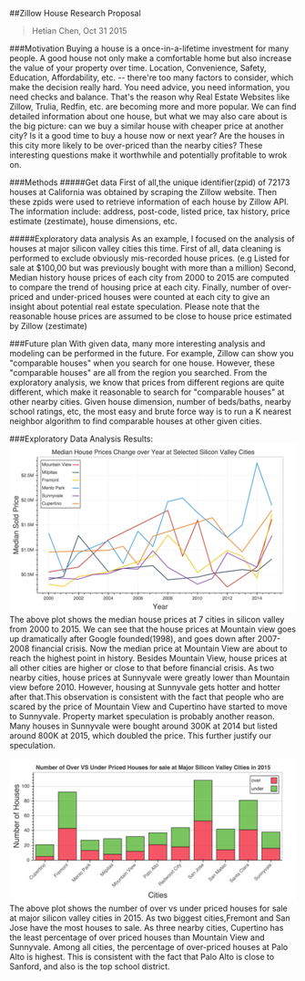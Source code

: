 ##Zillow House Research Proposal
> Hetian Chen, Oct 31 2015

###Motivation
Buying a house is a once-in-a-lifetime investment for many people. A good house not only make a comfortable home but also increase the value of your property over time. Location, Convenience, Safety, Education, Affordability, etc. -- there're too many factors to consider, which make the decision really hard. You need advice, you need information, you need checks and balance. That's the reason why Real Estate Websites like Zillow, Trulia, Redfin, etc. are becoming more and more popular. We can find detailed information about one house, but what we may also care about is the big picture: can we buy a similar house with cheaper price at another city? Is it a good time to buy a house now or next year? Are the houses in this city more likely to be over-priced than the nearby cities? These interesting questions make it worthwhile and potentially profitable to wrok on. 

###Methods
#####Get data
First of all,the unique identifier(zpid) of 72173 houses at California was obtained by scraping the Zillow website. Then these zpids were used to retrieve information of each house by Zillow API. The information include: address, post-code, listed price, tax history, price estimate (zestimate), house dimensions, etc. 

#####Exploratory data analysis
As an example, I focused on the analysis of houses at major silicon valley cities this time. First of all, data cleaning is performed to exclude obviously mis-recorded house prices. (e.g Listed for sale at $100,00 but was previously bought with more than a million) Second, Median history house prices of each city from 2000 to 2015 are computed to compare the trend of housing price at each city. Finally, number of over-priced and under-priced houses were counted at each city to give an insight about potential real estate speculation. Please note that the reasonable house prices are assumed to be close to house price estimated by Zillow (zestimate)

###Future plan
With given data, many more interesting analysis and modeling can be performed in the future. For example, Zillow can show you "comparable houses" when you search for one house. However, these "comparable houses" are all from the region you searched. From the exploratory analysis, we know that prices from different regions are quite different, which make it reasonable to search for "comparable houses" at other nearby cities. Given house dimension, number of beds/baths, nearby school ratings, etc, the most easy and brute force way is to run a K nearest neighbor algorithm to find comparable houses at other given cities.

###Exploratory Data Analysis Results:
![plot1](/plot1.png)
The above plot shows the median house prices at 7 cities in silicon valley from 2000 to 2015. We can see that the house prices at Mountain view goes up dramatically after Google founded(1998), and goes down after 2007-2008 financial crisis. Now the median price at Mountain View are about to reach the highest point in history. Besides Mountain View, house prices at all other cities are higher or close to that before financial crisis. As two nearby cities, house prices at Sunnyvale were greatly lower than Mountain view before 2010. However, housing at Sunnyvale gets hotter and hotter after that.This observation is consistent with the fact that people who are scared by the price of Mountain View and Cupertino have started to move to Sunnyvale. Property market speculation is probably another reason. Many houses in Sunnyvale were bought around 300K at 2014 but listed around 800K at 2015, which doubled the price. This further justify our speculation. 

![plot1](/plot2.png)
The above plot shows the number of over vs under priced houses for sale at major silicon valley cities in 2015. As two biggest cities,Fremont and San Jose have the most houses to sale. As three nearby cities, Cupertino has the least percentage of over priced houses than Mountain View and Sunnyvale. Among all cities, the percentage of over-priced houses at Palo Alto is highest. This is consistent with the fact that Palo Alto is close to Sanford, and also is the top school district. 




